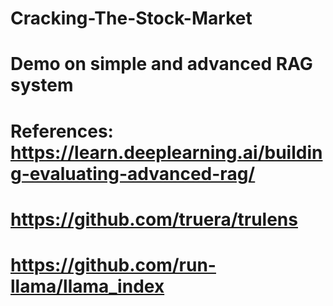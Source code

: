 # Cracking-The-Stock-Market
# Demo on simple and advanced RAG system
# References: https://learn.deeplearning.ai/building-evaluating-advanced-rag/
# https://github.com/truera/trulens
# https://github.com/run-llama/llama_index
 
